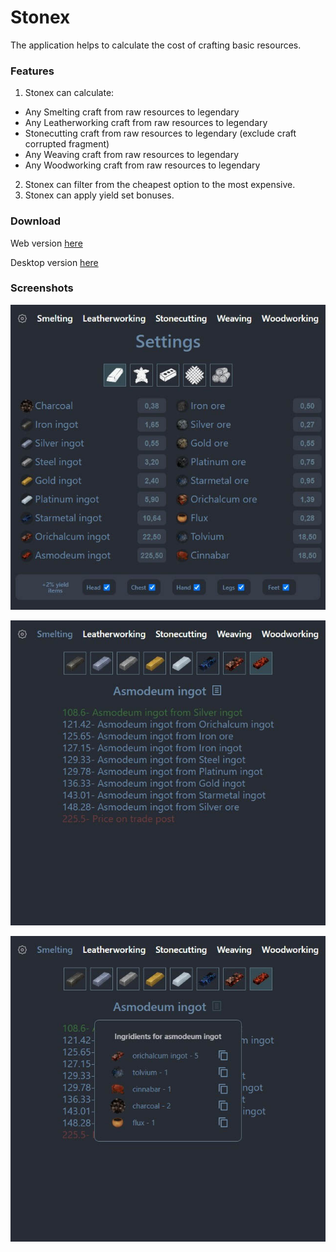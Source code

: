 # Stonex
The application helps to calculate the cost of crafting basic resources.
### Features
1. Stonex can calculate:
- Any Smelting craft from raw resources to legendary
- Any Leatherworking craft from raw resources to legendary
- Stonecutting craft from raw resources to legendary (exclude craft corrupted fragment)
- Any Weaving craft from raw resources to legendary
- Any Woodworking craft from raw resources to legendary
2. Stonex can filter from the cheapest option to the most expensive.
3. Stonex can apply yield set bonuses.
### Download
Web version [here](https://tyradire.github.io/stonex)

Desktop version [here](https://github.com/tyradire/stonex/blob/main/desktop.zip)
### Screenshots
![Stonex App](https://github.com/tyradire/stonex/blob/main/src/assets/screenshots/stonex_1.jpg "Stonex App")

![Stonex prices](https://github.com/tyradire/stonex/blob/main/src/assets/screenshots/stonex_2.jpg "Stonex prices")

![Stonex App](https://github.com/tyradire/stonex/blob/main/src/assets/screenshots/stonex_3.jpg "Stonex ingredients")